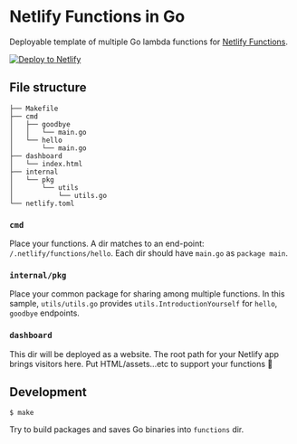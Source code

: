 # Netlify Functions in Go

Deployable template of multiple Go lambda functions for [Netlify Functions](https://www.netlify.com/products/functions/).

[![Deploy to Netlify](https://www.netlify.com/img/deploy/button.svg)](https://app.netlify.com/start/deploy?repository=https://github.com/hmsk/netlify-functions-in-go)

## File structure

```
├── Makefile
├── cmd
│   ├── goodbye
│   │   └── main.go
│   └── hello
│       └── main.go
├── dashboard
│   └── index.html
├── internal
│   └── pkg
│       └── utils
│           └── utils.go
└── netlify.toml
```

### `cmd`

Place your functions. A dir matches to an end-point: `/.netlify/functions/hello`.
Each dir should have `main.go` as `package main`.

### `internal/pkg`

Place your common package for sharing among multiple functions.
In this sample, `utils/utils.go` provides `utils.IntroductionYourself` for `hello`, `goodbye` endpoints.

### `dashboard`

This dir will be deployed as a website. The root path for your Netlify app brings visitors here.
Put HTML/assets...etc to support your functions 💪

## Development


```
$ make
```

Try to build packages and saves Go binaries into `functions` dir.
